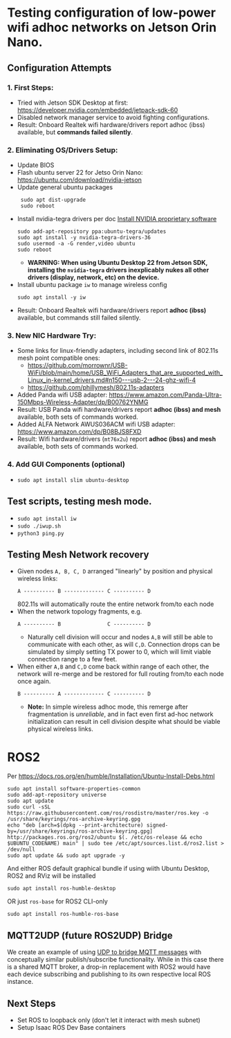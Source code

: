 # Testing configuration of low-power wifi adhoc networks on Jetson Orin Nano.

## Configuration Attempts

### 1. First Steps:

- Tried with Jetson SDK Desktop at first: https://developer.nvidia.com/embedded/jetpack-sdk-60
- Disabled network manager service to avoid fighting configurations.
- Result: Onboard Realtek wifi hardware/drivers report adhoc (ibss) available, but **commands failed silently**.

### 2. Eliminating OS/Drivers Setup:

- Update BIOS
- Flash ubuntu server 22 for Jetso Orin Nano: https://ubuntu.com/download/nvidia-jetson
- Update general ubuntu packages
  ```
   sudo apt dist-upgrade
   sudo reboot
  ```
- Install nvidia-tegra drivers per doc [Install NVIDIA proprietary software](https://pages.ubuntu.com/rs/066-EOV-335/images/Ubuntu_22.04_for_NVIDIA_Jetson_Orin_Instructions.pdf)
  ```
  sudo add-apt-repository ppa:ubuntu-tegra/updates
  sudo apt install -y nvidia-tegra-drivers-36
  sudo usermod -a -G render,video ubuntu
  sudo reboot
  ```
  - **WARNING: When using Ubuntu Desktop 22 from Jetson SDK, installing the `nvidia-tegra` drivers inexplicably nukes all other drivers (display, network, etc) on the device.**
- Install ubuntu package `iw` to manage wireless config
  ```
  sudo apt install -y iw
  ```
- Result: Onboard Realtek wifi hardware/drivers report **adhoc (ibss)** available, but commands still failed silently.

### 3. New NIC Hardware Try:

- Some links for linux-friendly adapters, including second link of 802.11s mesh point compatible ones:
  - https://github.com/morrownr/USB-WiFi/blob/main/home/USB_WiFi_Adapters_that_are_supported_with_Linux_in-kernel_drivers.md#n150---usb-2---24-ghz-wifi-4
  - https://github.com/phillymesh/802.11s-adapters
- Added Panda wifi USB adapter: https://www.amazon.com/Panda-Ultra-150Mbps-Wireless-Adapter/dp/B00762YNMG
- Result: USB Panda wifi hardware/drivers report **adhoc (ibss) and mesh** available, both sets of commands worked.
- Added ALFA Network AWUS036ACM wifi USB adapter: https://www.amazon.com/dp/B08BJS8FXD
- Result: Wifi hardware/drivers (`mt76x2u`) report **adhoc (ibss) and mesh** available, both sets of commands worked.

### 4. Add GUI Components (optional)

- `sudo apt install slim ubuntu-desktop`

## Test scripts, testing mesh mode.

- `sudo apt install iw`
- `sudo ./iwup.sh`
- `python3 ping.py`

## Testing Mesh Network recovery

- Given nodes `A, B, C, D` arranged "linearly" by position and physical wireless links:
  ```
  A ---------- B ------------- C ---------- D
  ```
  802.11s will automatically route the entire network from/to each node
- When the network topology fragments, e.g.
  ```
  A ---------- B               C ---------- D
  ```
  - Naturally cell division will occur and nodes `A,B` will still be able to communicate with each other, as will `C,D`. Connection drops can be simulated by simply setting TX power to 0, which will limit viable connection range to a few feet.
- When either `A,B` and `C,D` come back within range of each other, the network will re-merge and be restored for full routing from/to each node once again. 
  ```
  B ---------- A ------------- C ---------- D
  ```
  - **Note:** In simple wireless adhoc mode, this remerge after fragmentation is _unreliable_, and in fact even first ad-hoc network initialization can result in cell division despite what should be viable physical wireless links.

# ROS2
Per https://docs.ros.org/en/humble/Installation/Ubuntu-Install-Debs.html

```
sudo apt install software-properties-common
sudo add-apt-repository universe
sudo apt update
sudo curl -sSL https://raw.githubusercontent.com/ros/rosdistro/master/ros.key -o /usr/share/keyrings/ros-archive-keyring.gpg
echo "deb [arch=$(dpkg --print-architecture) signed-by=/usr/share/keyrings/ros-archive-keyring.gpg] http://packages.ros.org/ros2/ubuntu $(. /etc/os-release && echo $UBUNTU_CODENAME) main" | sudo tee /etc/apt/sources.list.d/ros2.list > /dev/null
sudo apt update && sudo apt upgrade -y
```
And either ROS default graphical bundle if using wiith Ubuntu Desktop, ROS2 and RViz will be installed
```
sudo apt install ros-humble-desktop
```

OR just `ros-base` for ROS2 CLI-only
```
sudo apt install ros-humble-ros-base
```

## MQTT2UDP (future ROS2UDP) Bridge
We create an example of using [UDP to bridge MQTT messages](udp_bridge.py) with conceptually similar publish/subscribe functionality.
While in this case there is a shared MQTT broker, a drop-in replacement with ROS2 would have each device subscribing
and publishing to its own respective local ROS instance.

## Next Steps
- Set ROS to loopback only (don't let it interact with mesh subnet)
- Setup Isaac ROS Dev Base containers
